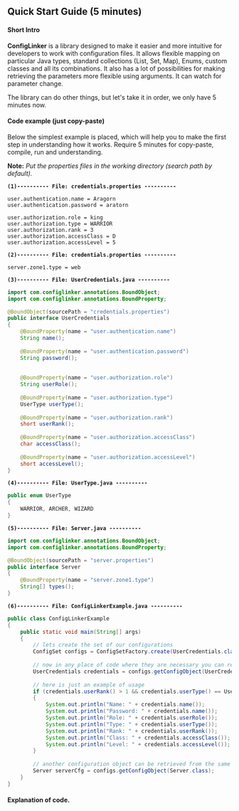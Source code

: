 ## Quick Start Guide (5 minutes)

#### Short Intro
**ConfigLinker** is a library designed to make it easier and more intuitive for developers to work with configuration files. 
It allows flexible mapping on particular Java types, standard collections (List, Set, Map), Enums, custom classes and all its combinations. It also has a lot of possibilities for making retrieving the parameters more flexible using arguments. It can watch for parameter change. 

The library can do other things, but let's take it in order, we only have 5 minutes now.

#### Code example (just copy-paste)
Below the simplest example is placed, which will help you to make the first step in understanding how it works.
Require 5 minutes for copy-paste, compile, run and understanding.
 
 
**Note:** _Put the properties files in the working directory (search path by default)._


**`(1)---------- File: credentials.properties ----------`**
```properties
user.authentication.name = Aragorn
user.authentication.password = aratorn

user.authorization.role = king
user.authorization.type = WARRIOR
user.authorization.rank = 3
user.authorization.accessClass = D
user.authorization.accessLevel = 5
```

**`(2)---------- File: credentials.properties ----------`**
```properties
server.zone1.type = web

```

**`(3)---------- File: UserCredentials.java ----------`**
```java
import com.configlinker.annotations.BoundObject;
import com.configlinker.annotations.BoundProperty;

@BoundObject(sourcePath = "credentials.properties")
public interface UserCredentials
{
	@BoundProperty(name = "user.authentication.name")
	String name();
	
	@BoundProperty(name = "user.authentication.password")
	String password();
	
	
	@BoundProperty(name = "user.authorization.role")
	String userRole();
	
	@BoundProperty(name = "user.authorization.type")
	UserType userType();
	
	@BoundProperty(name = "user.authorization.rank")
	short userRank();
	
	@BoundProperty(name = "user.authorization.accessClass")
	char accessClass();
	
	@BoundProperty(name = "user.authorization.accessLevel")
	short accessLevel();
}
```

**`(4)---------- File: UserType.java ----------`**
```java
public enum UserType
{
	WARRIOR, ARCHER, WIZARD
}
```

**`(5)---------- File: Server.java ----------`**
```java
import com.configlinker.annotations.BoundObject;
import com.configlinker.annotations.BoundProperty;

@BoundObject(sourcePath = "server.properties")
public interface Server
{
	@BoundProperty(name = "server.zone1.type")
	String[] types();
}
```

**`(6)---------- File: ConfigLinkerExample.java ----------`**
```java
public class ConfigLinkerExample
{
	public static void main(String[] args)
	{
		// lets create the set of our configurations
		ConfigSet configs = ConfigSetFactory.create(UserCredentials.class, Server.class);
		
		// now in any place of code where they are necessary you can retrieve desired configuration objects from the ConfigSet
		UserCredentials credentials = configs.getConfigObject(UserCredentials.class);
		
		// here is just an example of usage
		if (credentials.userRank() > 1 && credentials.userType() == UserType.WARRIOR)
		{
			System.out.println("Name: " + credentials.name());
			System.out.println("Password: " + credentials.name());
			System.out.println("Role: " + credentials.userRole());
			System.out.println("Type: " + credentials.userType());
			System.out.println("Rank: " + credentials.userRank());
			System.out.println("Class: " + credentials.accessClass());
			System.out.println("Level: " + credentials.accessLevel());
		}
		
		// another configuration object can be retrieved from the same ConfigSet
		Server serverCfg = configs.getConfigObject(Server.class);
	}
}
```

#### Explanation of code.


 



